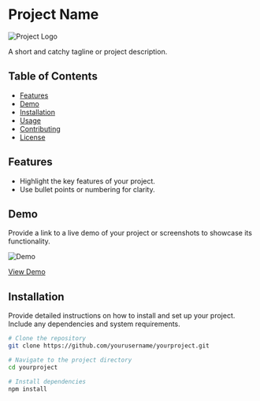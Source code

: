 # Project Name

![Project Logo](project-logo.png)

A short and catchy tagline or project description.

## Table of Contents

- [Features](#features)
- [Demo](#demo)
- [Installation](#installation)
- [Usage](#usage)
- [Contributing](#contributing)
- [License](#license)

## Features

- Highlight the key features of your project.
- Use bullet points or numbering for clarity.

## Demo

Provide a link to a live demo of your project or screenshots to showcase its functionality.

![Demo](demo-screenshot.png)

[View Demo](https://your-demo-link.com)

## Installation

Provide detailed instructions on how to install and set up your project. Include any dependencies and system requirements.

```bash
# Clone the repository
git clone https://github.com/yourusername/yourproject.git

# Navigate to the project directory
cd yourproject

# Install dependencies
npm install
